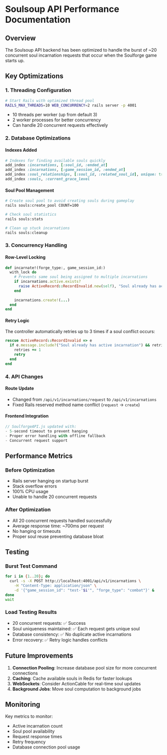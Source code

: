 # Soulsoup API Performance Documentation

## Overview

The Soulsoup API backend has been optimized to handle the burst of ~20 concurrent soul incarnation requests that occur when the Soulforge game starts up.

## Key Optimizations

### 1. Threading Configuration
```bash
# Start Rails with optimized thread pool
RAILS_MAX_THREADS=10 WEB_CONCURRENCY=2 rails server -p 4001
```
- 10 threads per worker (up from default 3)
- 2 worker processes for better concurrency
- Can handle 20 concurrent requests effectively

### 2. Database Optimizations

#### Indexes Added
```ruby
# Indexes for finding available souls quickly
add_index :incarnations, [:soul_id, :ended_at]
add_index :incarnations, [:game_session_id, :ended_at]
add_index :soul_relationships, [:soul_id, :related_soul_id], unique: true
add_index :souls, :current_grace_level
```

#### Soul Pool Management
```bash
# Create soul pool to avoid creating souls during gameplay
rails souls:create_pool COUNT=100

# Check soul statistics
rails souls:stats

# Clean up stuck incarnations
rails souls:cleanup
```

### 3. Concurrency Handling

#### Row-Level Locking
```ruby
def incarnate!(forge_type:, game_session_id:)
  with_lock do
    # Prevents same soul being assigned to multiple incarnations
    if incarnations.active.exists?
      raise ActiveRecord::RecordInvalid.new(self), "Soul already has active incarnation"
    end
    
    incarnations.create!(...)
  end
end
```

#### Retry Logic
The controller automatically retries up to 3 times if a soul conflict occurs:
```ruby
rescue ActiveRecord::RecordInvalid => e
  if e.message.include?("Soul already has active incarnation") && retries < 3
    retries += 1
    retry
  end
end
```

### 4. API Changes

#### Route Update
- Changed from `/api/v1/incarnations/request` to `/api/v1/incarnations`
- Fixed Rails reserved method name conflict (`request` → `create`)

#### Frontend Integration
```javascript
// SoulforgeAPI.js updated with:
- 5-second timeout to prevent hanging
- Proper error handling with offline fallback
- Concurrent request support
```

## Performance Metrics

### Before Optimization
- Rails server hanging on startup burst
- Stack overflow errors
- 100% CPU usage
- Unable to handle 20 concurrent requests

### After Optimization
- All 20 concurrent requests handled successfully
- Average response time: ~700ms per request
- No hanging or timeouts
- Proper soul reuse preventing database bloat

## Testing

### Burst Test Command
```bash
for i in {1..20}; do
  curl -s -X POST http://localhost:4001/api/v1/incarnations \
    -H "Content-Type: application/json" \
    -d '{"game_session_id": "test-'$i'", "forge_type": "combat"}' &
done
wait
```

### Load Testing Results
- 20 concurrent requests: ✅ Success
- Soul uniqueness maintained: ✅ Each request gets unique soul
- Database consistency: ✅ No duplicate active incarnations
- Error recovery: ✅ Retry logic handles conflicts

## Future Improvements

1. **Connection Pooling**: Increase database pool size for more concurrent connections
2. **Caching**: Cache available souls in Redis for faster lookups
3. **WebSockets**: Consider ActionCable for real-time soul updates
4. **Background Jobs**: Move soul computation to background jobs

## Monitoring

Key metrics to monitor:
- Active incarnation count
- Soul pool availability
- Request response times
- Retry frequency
- Database connection pool usage
